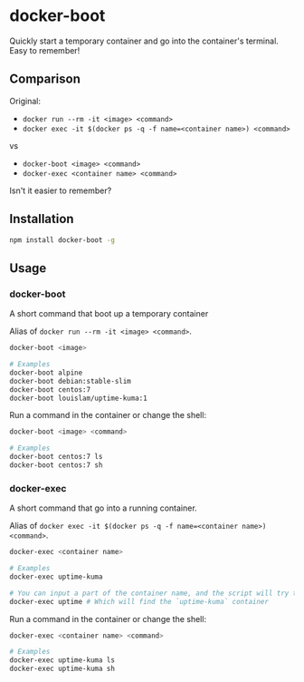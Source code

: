 # docker-boot

Quickly start a temporary container and go into the container's terminal. Easy to remember!

## Comparison

Original:
- `docker run --rm -it <image> <command>`
- `docker exec -it $(docker ps -q -f name=<container name>) <command>`

vs

- `docker-boot <image> <command>`
- `docker-exec <container name> <command>`

Isn't it easier to remember?

## Installation

```bash
npm install docker-boot -g
```

## Usage

### docker-boot

A short command that boot up a temporary container

Alias of `docker run --rm -it <image> <command>`.

```bash
docker-boot <image>

# Examples
docker-boot alpine
docker-boot debian:stable-slim
docker-boot centos:7
docker-boot louislam/uptime-kuma:1
```


Run a command in the container or change the shell:

```bash
docker-boot <image> <command>

# Examples
docker-boot centos:7 ls
docker-boot centos:7 sh
```

### docker-exec

A short command that go into a running container.

Alias of `docker exec -it $(docker ps -q -f name=<container name>) <command>`.

```bash
docker-exec <container name>

# Examples
docker-exec uptime-kuma

# You can input a part of the container name, and the script will try to find the container for you.
docker-exec uptime # Which will find the `uptime-kuma` container
```

Run a command in the container or change the shell:

```bash
docker-exec <container name> <command>

# Examples
docker-exec uptime-kuma ls
docker-exec uptime-kuma sh
```

